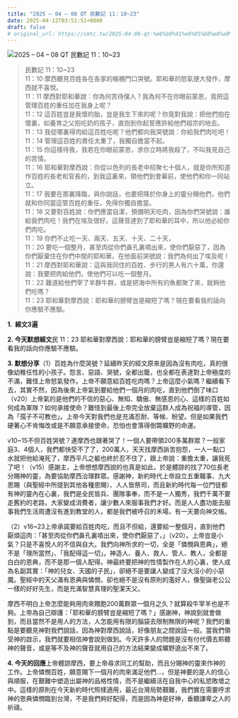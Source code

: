 ```yaml
---
title: "2025 – 04 – 08 QT 民數記 11：10~23"
date: 2025-04-12T03:51:51+0800
draft: false
# original_url: https://cmtc.tw/2025-04-08-qt-%e6%b0%91%e6%95%b8%e8%a8%98-11%ef%bc%9a1023
---
```


![2025 – 04 – 08 QT 民數記 11：10~23](/images/qt.jpg  "2025 – 04 – 08 QT 民數記 11：10~23")

> 民數記 11：10~23  
> 11：10 摩西聽見百姓各在各家的帳棚門口哭號。耶和華的怒氣便大發作，摩西就不喜悅。  
> 11：11 摩西對耶和華說：你為何苦待僕人？我為何不在你眼前蒙恩，竟把這管理百姓的重任加在我身上呢？  
> 11：12 這百姓豈是我懷的胎，豈是我生下來的呢？你竟對我說：把他們抱在懷裏，如養育之父抱吃奶的孩子，直抱到你起誓應許給他們祖宗的地去。  
> 11：13 我從哪裏得肉給這百姓吃呢？他們都向我哭號說：你給我們肉吃吧！  
> 11：14 管理這百姓的責任太重了，我獨自擔當不起。  
> 11：15 你這樣待我，我若在你眼前蒙恩，求你立時將我殺了，不叫我見自己的苦情。  
> 11：16 耶和華對摩西說：你從以色列的長老中招聚七十個人，就是你所知道作百姓的長老和官長的，到我這裏來，領他們到會幕前，使他們和你一同站立。  
> 11：17 我要在那裏降臨，與你說話，也要把降於你身上的靈分賜他們，他們就和你同當這管百姓的重任，免得你獨自擔當。  
> 11：18 又要對百姓說：你們應當自潔，預備明天吃肉，因為你們哭號說：誰給我們肉吃！我們在埃及很好。這聲音達到了耶和華的耳中，所以他必給你們肉吃。  
> 11：19 你們不止吃一天、兩天、五天、十天、二十天，  
> 11：20 要吃一個整月，甚至肉從你們鼻孔裏噴出來，使你們厭惡了，因為你們厭棄住在你們中間的耶和華，在他面前哭號說：我們為何出了埃及呢！  
> 11：21 摩西對耶和華說：這與我同住的百姓、步行的男人有六十萬，你還說：我要把肉給他們，使他們可以吃一個整月。  
> 11：22 難道給他們宰了羊群牛群，或是把海中所有的魚都聚了來，就夠他們吃嗎？  
> 11：23 耶和華對摩西說：耶和華的膀臂豈是縮短了嗎？現在要看我的話向你應驗不應驗。

**1.  經文3遍**

**2. 今天默想經文**民 11：23 耶和華對摩西說：耶和華的膀臂豈是縮短了嗎？現在要看我的話向你應驗不應驗。

**3. 默想分享**（1）百姓為什麼哭號？延續昨天的經文原來是因為沒有肉吃，真的很像幼稚任性的小孩子。怨言、惡語、哭號，全都出籠，也全都在表達對上帝極度的不滿，難怪上帝怒氣發作。上帝不願意給百姓吃肉嗎？上帝這麼小氣嗎？繼續看下去，其實不然，因為後來上帝氣到要給他們一個月的肉吃，直到他們倒了味口（v20）上帝氣的是他們的不信的惡心、無知、驕傲、無感恩的心、這樣的百姓如何成為軍隊？如何承接使命？難怪到最後上帝完全放棄這群人成為祝福的導管，因為「孺子不可教也」。上帝今天對我們也是充滿忍耐、等候、盼望。但是如果我們硬著心不肯悔改或是不願意承接使命，恐怕也會落得倒斃曠野的命運。

v10~15不但百姓哭號？連摩西也跟著哭了！一個人要帶領200多萬群眾？一般家庭3、4個人，我們都快受不了了，200萬人，天天找摩西訴苦抱怨，一人一點口水就把他給淹死了，摩西平凡之軀也終於忍不住了，跟上帝說：重擔太重，讓我死了吧！（v15）感謝主，上帝想想摩西說的也真是如此，於是體諒的找了70位長老分賜神的靈，為要協助摩西治理群眾。感謝神，新約時代上帝設立五重職事、九大恩賜（與聖經中所提到其他各種恩賜）、人人皆祭司，而且新約時代每一位門徒都有神的靈內在心裏，我們是全民皆兵、團隊事奉，而不是一人獨秀，我們千萬不要走舊約的老路，大家變成消費者，讓少數人來服事我們才好。而是人人盡功能去服事我們生活周遭沒有進到教堂的人，都是我們被呼召的禾場，有一天要向神交帳。

（2）v16~23上帝承諾要給百姓肉吃，而且不但給，還要給一整個月，直到他們厭煩這肉：「甚至肉從你們鼻孔裏噴出來，使你們厭惡了，」（v20）。上帝豈是小氣？只是不喜悅人的不信與自大。我們向神所求的一切，全是「憐憫與恩典」，絕不是「理所當然」、「我配得這一切」。神造人、養人、救人、管人、教人，全都是白白的恩典，而不是那一個人配得。神最終要把神的性情製作在人的心裏，使人成為名副其實：「神的兒女、天國的子民」，卻絕不是要讓人變成了沒大沒小的小惡魔。聖經中的天父滿有恩典與憐憫，卻也絕不是沒有原則的濫好人，像聖誕老公公一樣的好好先生，而是充滿智慧真理的聖潔天父。

摩西不明白上帝怎麼能夠用肉來餵飽200萬群眾一個月之久？就算殺牛宰羊也是不夠。上帝為自己辯護：「耶和華的膀臂豈是縮短了嗎？」感謝神，神說到就會做到，而且當然不是用人的方法，人怎能用有限的腦袋去限制無限的神呢？我們的重點是要聽見神對我們說話，因為神對摩西說話，好像朋友之間說話一般。當我們領受神的啟示，我們就要相信神會說到做到。今天許多人的問題是沒有付代價去聆聽神的聲音，或是等不及神的聲音就用自己的方法結果變成曠野遶出不來了。

**4. 今天的回應**上帝體諒摩西，要上帝尋求同工的幫助，而且分賜神的靈來作神的工作。上帝憐憫百姓，願意賜下一個月的肉來滿足他們…，但是神要的是人的信心與順服，在艱難中塑造出屬神的品格性情，而不是繼續活在自我中心的私慾敗壞之中。這樣的原則在今天新約時代照樣適用，最近台灣局勢艱難，我們實在需要呼求神的恩典憐憫臨到台灣，不是我們夠好配得，而是因為神是好神，垂聽謙卑之人的祈禱。